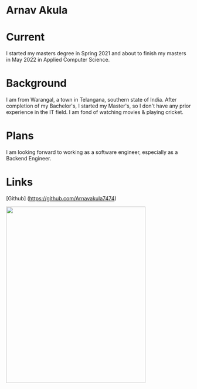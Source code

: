 # Arnav Akula 
# Current
I started my masters degree in Spring 2021 and about to finish my masters in May 2022 in Applied Computer Science.
# Background
I am from Warangal, a town in Telangana, southern state of India. After completion of my Bachelor's, I started my Master's, so I don't have any prior experience in the IT field. I am fond of watching movies & playing cricket.
# Plans
I am looking forward to working as a software engineer, especially as a Backend Engineer.
# Links
[Github] (https://github.com/Arnavakula7474)
 
 <img src= "/images/unnamedd.jpg" width="380" height="480"> 
